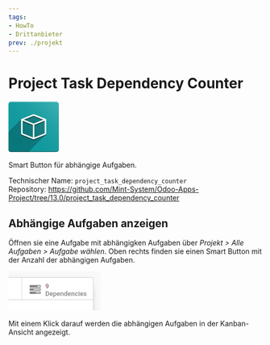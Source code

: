 ```yaml
---
tags:
- HowTo
- Drittanbieter
prev: ./projekt
---
```

# Project Task Dependency Counter
![icon_oms_box](assets/icon_oms_box.png)

Smart Button für abhängige Aufgaben.

Technischer Name: `project_task_dependency_counter`\
Repository: <https://github.com/Mint-System/Odoo-Apps-Project/tree/13.0/project_task_dependency_counter>

## Abhängige Aufgaben anzeigen

Öffnen sie eine Aufgabe mit abhängigken Aufgaben über *Projekt > Alle Aufgaben > Aufgabe wählen*. Oben rechts finden sie einen Smart Button mit der Anzahl der abhängigen Aufgaben.

![](assets/Project%20Task%20Dependency%20Counter%20Button.png)

Mit einem Klick darauf werden die abhängigen Aufgaben in der Kanban-Ansicht angezeigt.

